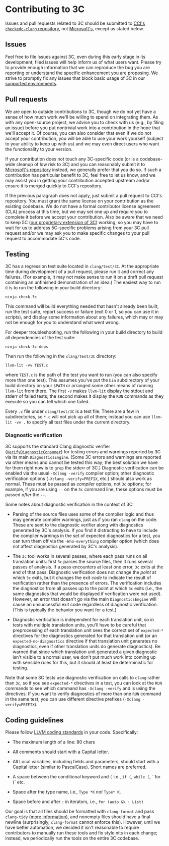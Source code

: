 # Contributing to 3C

Issues and pull requests related to 3C should be submitted to [CCI's
`checkedc-clang`
repository](https://github.com/correctcomputation/checkedc-clang), not
[Microsoft's](https://github.com/microsoft/checkedc-clang), except as
stated below.

## Issues

Feel free to file issues against 3C, even during this early stage in
its development; filed issues will help inform us of what users want.
Please try to provide enough information that we can reproduce the bug
you are reporting or understand the specific enhancement you are
proposing. We strive to promptly fix any issues that block basic usage
of 3C in our [supported
environments](INSTALL.md#supported-environments).

## Pull requests

We are open to outside contributions to 3C, though we do not yet have
a sense of how much work we'll be willing to spend on integrating
them. As with any open-source project, we advise you to check with us
(e.g., by filing an issue) before you put nontrivial work into a
contribution in the hope that we'll accept it. Of course, you can also
consider that even if we do not accept your contribution, you will be
able to use your work yourself (subject to your ability to keep up
with us) and we may even direct users who want the functionality to
your version.

If your contribution does not touch any 3C-specific code (or is a
codebase-wide cleanup of low risk to 3C) and you can reasonably submit
it to [Microsoft's
repository](https://github.com/microsoft/checkedc-clang) instead, we
generally prefer that you do so. If such a contribution has particular
benefit to 3C, feel free to let us know, and we may assist you in
getting your contribution accepted upstream and/or ensure it is merged
quickly to CCI's repository.

If the previous paragraph does not apply, just submit a pull request
to CCI's repository. You must grant the same license on your
contribution as the existing codebase. We do not have a formal
contributor license agreement (CLA) process at this time, but we may
set one up and require you to complete it before we accept your
contribution. Also be aware that we need to keep 5C ([our proprietary
extension of
3C](README.md#what-3c-users-should-know-about-the-development-process))
working, so you may have to wait for us to address 5C-specific
problems arising from your 3C pull request and/or we may ask you to
make specific changes to your pull request to accommodate 5C's code.

## Testing

3C has a regression test suite located in `clang/test/3C`. At the
appropriate time during development of a pull request, please run it
and correct any failures. (For example, it may not make sense to run
it on a draft pull request containing an unfinished demonstration of
an idea.) The easiest way to run it is to run the following in your
build directory:

```
ninja check-3c
```

This command will build everything needed that hasn't already been
built, run the test suite, report success or failure (exit 0 or 1, so
you can use it in scripts), and display some information about any
failures, which may or may not be enough for you to understand what
went wrong.

For deeper troubleshooting, run the following in your build directory
to build all dependencies of the test suite:

```
ninja check-3c-deps
```

Then run the following in the `clang/test/3C` directory:

```
llvm-lit -vv TEST.c
```

where `TEST.c` is the path of the test you want to run (you can also
specify more than one test). This assumes you've put the `bin`
subdirectory of your build directory on your `$PATH` or arranged some
other means of running `llvm-lit` from there. The first `-v` makes
`llvm-lit` display the stdout and stderr of failed tests; the second
makes it display the `RUN` commands as they execute so you can tell
which one failed.

Every `.c` file under `clang/test/3C` is a test file. There are a few
in subdirectories, so `*.c` will not pick up all of them; instead you
can use `llvm-lit -vv .` to specify all test files under the current
directory.

### Diagnostic verification

3C supports the standard Clang diagnostic verifier
([`VerifyDiagnosticConsumer`](https://clang.llvm.org/doxygen/classclang_1_1VerifyDiagnosticConsumer.html#details))
for testing errors and warnings reported by 3C via its main `DiagnosticsEngine`.
(Some 3C errors and warnings are reported via other means and cannot be tested
this way; the best solution we have for them right now is to `grep` the stderr
of 3C.) Diagnostic verification can be enabled via the usual `-Xclang -verify`
compiler option; other diagnostic verification options (`-Xclang
-verify=PREFIX`, etc.) should also work as normal. These must be passed as
_compiler_ options, not `3c` options; for example, if you are using `--` on the
`3c` command line, these options must be passed _after_ the `--`.

Some notes about diagnostic verification in the context of 3C:

* Parsing of the source files uses some of the compiler logic and thus may
  generate compiler warnings, just as if you ran `clang` on the code. These are
  sent to the diagnostic verifier along with diagnostics generated by 3C's
  analysis. If you find it distracting to have to include the compiler warnings
  in the set of expected diagnostics for a test, you can turn them off via the
  `-Wno-everything` compiler option (which does not affect diagnostics generated
  by 3C's analysis).

* The `3c` tool works in several passes, where each pass runs on all translation
  units: first `3c` parses the source files, then it runs several passes of
  analysis. If a pass encounters at least one error, `3c` exits at the end of
  that pass. Diagnostic verification does not change the _point_ at which `3c`
  exits, but it changes the exit _code_ to indicate the result of verification
  rather than the presence of errors. The verification includes the diagnostics
  from all passes up to the point at which `3c` exits (i.e., the same
  diagnostics that would be displayed if verification were not used). However,
  an error that doesn't go via the main `DiagnosticsEngine` will cause an
  unsuccessful exit code regardless of diagnostic verification. (This is
  typically the behavior you want for a test.)

* Diagnostic verification is independent for each translation unit, so in tests
  with multiple translation units, you'll have to be careful that preprocessing
  of each translation unit sees the correct set of `expected-*` directives for
  the diagnostics generated for that translation unit (or an
  `expected-no-diagnostics` directive if that translation unit generates no
  diagnostics, even if other translation units do generate diagnostics). Be
  warned that since which translation unit generated a given diagnostic isn't
  visible to a normal user, we don't put much work into coming up with sensible
  rules for this, but it should at least be deterministic for testing.

Note that some 3C tests use diagnostic verification on calls to `clang` rather
than `3c`, so if you see `expected-*` directives in a test, you can look at the
`RUN` commands to see which command has `-Xclang -verify` and is using the
directives. If you want to verify diagnostics of more than one `RUN` command in
the same test, you can use different directive prefixes (`-Xclang
-verify=PREFIX`).

## Coding guidelines

Please follow [LLVM coding
standards](https://llvm.org/docs/CodingStandards.html#name-types-functions-variables-and-enumerators-properly)
in your code. Specifically:

* The maximum length of a line: 80 chars

* All comments should start with a Capital letter.

* All Local variables, including fields and parameters, should start
  with a Capital letter (similar to PascalCase). Short names are
  preferred.

* A space between the conditional keyword and `(` i.e., `if (`,
  `while (`, ``for (` etc.

* Space after the type name, i.e., `Type *K` _not_ `Type* K`.

* Space before and after `:` in iterators, i.e., `for (auto &k : List)`

Our goal is that all files should be formatted with `clang-format` and
pass `clang-tidy` ([more information](clang-tidy.md)), and nonempty
files should have a final newline (surprisingly, `clang-format` cannot
enforce this). However, until we have better automation, we decided it
isn't reasonable to require contributors to manually run these tools
and fix style nits in each change; instead, we periodically run the
tools on the entire 3C codebase.
